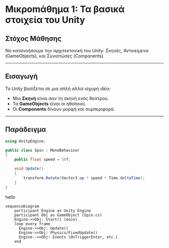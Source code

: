# Μικροmάθημα 1: Τα βασικά στοιχεία του Unity

## Στόχος Μάθησης
Να κατανοήσουμε την αρχιτεκτονική του Unity: Σκηνές, Αντικείμενα (GameObjects), και Συνιστώσες (Components).

---

## Εισαγωγή
Το Unity βασίζεται σε μια απλή αλλά ισχυρή ιδέα:

- Μια **Σκηνή** είναι σαν τη σκηνή ενός θεάτρου.
- Τα **GameObjects** είναι οι ηθοποιοί.
- Οι **Components** δίνουν μορφή και συμπεριφορά.

---

## Παράδειγμα
```csharp
using UnityEngine;

public class Spin : MonoBehaviour
{
    public float speed = 50f;

    void Update()
    {
        transform.Rotate(Vector3.up * speed * Time.deltaTime);
    }
}
```
hello
```mermaid 
sequenceDiagram
    participant Engine as Unity Engine
    participant Obj as GameObject (Spin.cs)
    Engine->>Obj: Start() (once)
    loop every frame
      Engine->>Obj: Update()
      Engine->>Obj: Physics/FixedUpdate()
      Engine-->>Obj: Events (OnTriggerEnter, etc.)
    end
```
